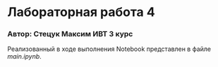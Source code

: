# Лабораторная работа 4

### Автор: Стецук Максим ИВТ 3 курс

Реализованный в ходе выполнения Notebook представлен в файле _main.ipynb_.

